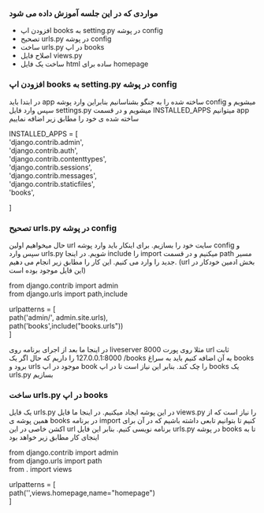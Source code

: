 <h3>مواردی که در این جلسه آموزش داده می شود</h3>
<ul>
  <li>افزودن اپ books به setting.py در پوشه config</li>
  <li>تصحیح urls.py در پوشه config</li>
  <li>ساخت urls.py در اپ books</li>
  <li>اصلاح فایل views.py</li>
  <li>ساخت یک فایل html ساده برای homepage</li>
</ul>
<h3>افزودن اپ books به setting.py در پوشه config</h3>
<p>در ابتدا باید app ساخته شده را به جنگو بشناسانیم بنابراین وارد پوشه config میشویم و سپس وارد فایل settings.py میشویم و در قسمت INSTALLED_APPS میتوانیم app ساخته شده ی خود را مطابق زیر اضافه نماییم</p>
<p>
  INSTALLED_APPS = [ <br>
    'django.contrib.admin',<br>
    'django.contrib.auth',<br>
    'django.contrib.contenttypes',<br>
    'django.contrib.sessions',<br>
    'django.contrib.messages',<br>
    'django.contrib.staticfiles',<br>
    'books',<br>
    
]
</p>
<h3>تصحیح urls.py در پوشه config</h3>
<p>
حال میخواهیم اولین url سایت خود را بسازیم. برای اینکار باید وارد پوشه config و سپس وارد urls.py شویم. در اینجا include را import میکنیم و در قسمت path مسیر جدید را وارد می کنیم.
این کار را مطابق زیر انجام می دهیم. (url بخش ادمین خودکار در این فایل موجود بوده است)
</p>
<p>
  from django.contrib import admin<br>
from django.urls import path,include<br>

urlpatterns = [<br>
    path('admin/', admin.site.urls),<br>
    path('books',include("books.urls"))<br>
]
</p>
<p>در اینجا ما بعد از اجرای برنامه روی liveserver مثلا روی پورت 8000 url ثابت 127.0.0.1:8000 را داریم که حال اگر یک /books به آن اضافه کنیم باید به سراغ books برود و urls موجود در اپ book را چک کند. بنابر این نیاز است تا در اپ books یک urls.py بسازیم</p>
<h3>ساخت urls.py در اپ books</h3>
<p>یک فایل urls.py در این پوشه ایجاد میکنیم. در اینجا ما فایل views.py را نیاز است که از همین پوشه ی books در برنامه import کنیم تا بتوانیم تابعی داشته باشیم که در آن برای اکشن خاصی در این url برنامه نویسی کنیم. بنابر این فایل urls.py در پوشه books تا به اینجای کار مطابق زیر خواهد بود</p>
<p>
  from django.contrib import admin<br>
from django.urls import path<br>
from . import views<br>

urlpatterns = [<br>
    path('',views.homepage,name="homepage")<br>
]

</p>
